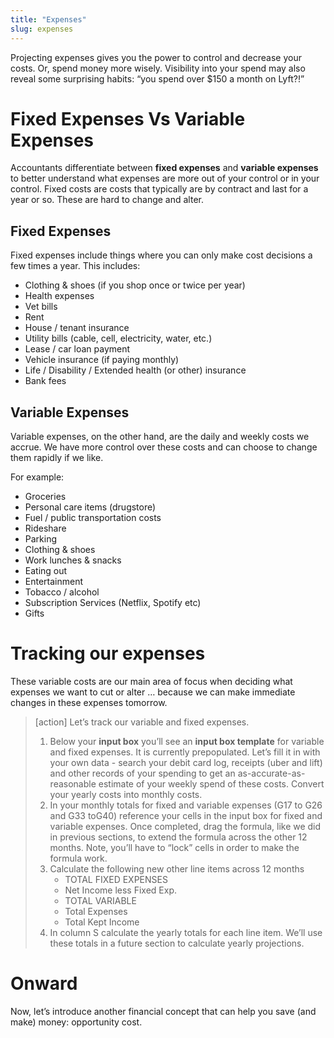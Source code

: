 ```yaml
---
title: "Expenses"
slug: expenses
---
```


Projecting expenses gives you the power to control and decrease your costs. Or, spend money more wisely. Visibility into your spend may also reveal some surprising habits: “you spend over $150 a month on Lyft?!”

# Fixed Expenses Vs Variable Expenses

Accountants differentiate between **fixed expenses** and **variable expenses** to better understand what expenses are more out of your control or in your control. Fixed costs are costs that typically are by contract and last for a year or so. These are hard to change and alter.

## Fixed Expenses

Fixed expenses include things where you can only make cost decisions a few times a year. This includes:

* Clothing & shoes (if you shop once or twice per year)
* Health expenses
* Vet bills
* Rent
* House / tenant insurance
* Utility bills (cable, cell, electricity, water, etc.)
* Lease / car loan payment
* Vehicle insurance (if paying monthly)
* Life / Disability / Extended health (or other) insurance
* Bank fees

## Variable Expenses

Variable expenses, on the other hand, are the daily and weekly costs we accrue. We have more control over these costs and can choose to change them rapidly if we like.

For example:
* Groceries
* Personal care items (drugstore)
* Fuel / public transportation costs
* Rideshare
* Parking
* Clothing & shoes
* Work lunches & snacks
* Eating out
* Entertainment
* Tobacco / alcohol
* Subscription Services (Netflix, Spotify etc)
* Gifts

# Tracking our expenses

These variable costs are our main area of focus when deciding what expenses we want to cut or alter … because we can make immediate changes in these expenses tomorrow.

>[action]
> Let’s track our variable and fixed expenses.
>
> 1. Below your **input box** you’ll see an **input box template** for variable and fixed expenses. It is currently prepopulated. Let’s fill it in with your own data - search your debit card log, receipts (uber and lift) and other records of your spending to get an as-accurate-as-reasonable estimate of your weekly spend of these costs. Convert your yearly costs into monthly costs.
> 1. In your monthly totals for fixed and variable expenses (G17 to G26 and G33 toG40) reference your cells in the input box for fixed and variable expenses. Once completed, drag the formula, like we did in previous sections, to extend the formula across the other 12 months. Note, you’ll have to “lock” cells in order to make the formula work.
> 1. Calculate the following new other line items across 12 months
>     * TOTAL FIXED EXPENSES
>     * Net Income less Fixed Exp.
>     * TOTAL VARIABLE
>     * Total Expenses
>     * Total Kept Income
> 1. In column S calculate the yearly totals for each line item. We’ll use these totals in a future section to calculate yearly projections.

# Onward

Now, let’s introduce another financial concept that can help you save (and make) money: opportunity cost.
